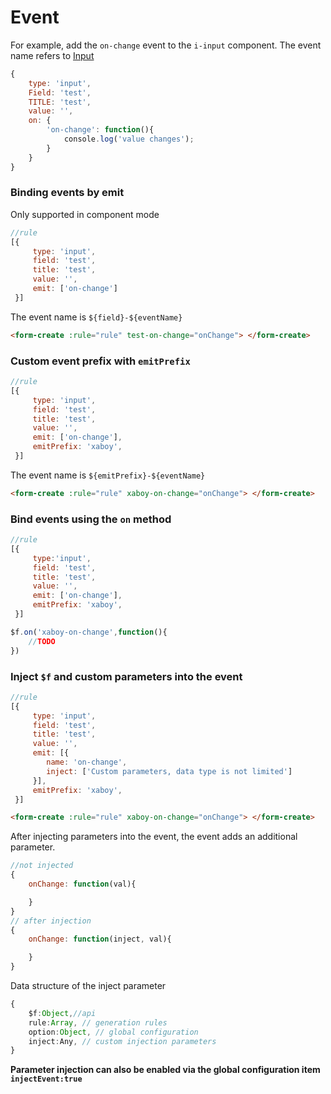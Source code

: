 # Event

For example, add the `on-change` event to the `i-input` component. The event name refers to [Input](/en/v2/iview/components/input.html#events)

```js
{
    type: 'input',
    Field: 'test',
    TITLE: 'test',
    value: '',
    on: {
        'on-change': function(){
            console.log('value changes');
        }
    }
}
```

### Binding events by emit

Only supported in component mode

```js
//rule
[{
     type: 'input',
     field: 'test',
     title: 'test',
     value: '',
     emit: ['on-change']
 }]
```

The event name is `${field}-${eventName}`
```html
<form-create :rule="rule" test-on-change="onChange"> </form-create>
```

### Custom event prefix with `emitPrefix`

```js
//rule
[{
     type: 'input',
     field: 'test',
     title: 'test',
     value: '',
     emit: ['on-change'],
     emitPrefix: 'xaboy',
 }]
```

The event name is `${emitPrefix}-${eventName}`
```html
<form-create :rule="rule" xaboy-on-change="onChange"> </form-create>
```


### Bind events using the `on` method <Badge type="warn" text="1.0.2+"/>

```js
//rule
[{
     type:'input',
     field: 'test',
     title: 'test',
     value: '',
     emit: ['on-change'],
     emitPrefix: 'xaboy',
 }]
```

```js
$f.on('xaboy-on-change',function(){
    //TODO
})

```

### Inject `$f` and custom parameters into the event

```js
//rule
[{
     type: 'input',
     field: 'test',
     title: 'test',
     value: '',
     emit: [{
        name: 'on-change',
        inject: ['Custom parameters, data type is not limited']
     }],
     emitPrefix: 'xaboy',
 }]
```

```html
<form-create :rule="rule" xaboy-on-change="onChange"> </form-create>
```
After injecting parameters into the event, the event adds an additional parameter.

```js
//not injected
{
    onChange: function(val){

    }
}
// after injection
{
    onChange: function(inject, val){

    }
}
```

Data structure of the inject parameter
```ts
{
    $f:Object,//api
    rule:Array, // ​​generation rules
    option:Object, // ​​global configuration
    inject:Any, // ​​custom injection parameters
}
```

**Parameter injection can also be enabled via the global configuration item `injectEvent:true`**
